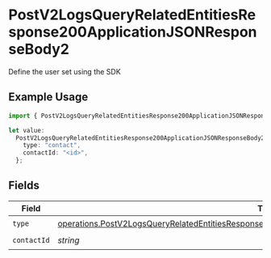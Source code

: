 # PostV2LogsQueryRelatedEntitiesResponse200ApplicationJSONResponseBody2

Define the user set using the SDK

## Example Usage

```typescript
import { PostV2LogsQueryRelatedEntitiesResponse200ApplicationJSONResponseBody2 } from "orq-poc-typescript-multi-env-version/models/operations";

let value:
  PostV2LogsQueryRelatedEntitiesResponse200ApplicationJSONResponseBody2 = {
    type: "contact",
    contactId: "<id>",
  };
```

## Fields

| Field                                                                                                                                                                                                                | Type                                                                                                                                                                                                                 | Required                                                                                                                                                                                                             | Description                                                                                                                                                                                                          |
| -------------------------------------------------------------------------------------------------------------------------------------------------------------------------------------------------------------------- | -------------------------------------------------------------------------------------------------------------------------------------------------------------------------------------------------------------------- | -------------------------------------------------------------------------------------------------------------------------------------------------------------------------------------------------------------------- | -------------------------------------------------------------------------------------------------------------------------------------------------------------------------------------------------------------------- |
| `type`                                                                                                                                                                                                               | [operations.PostV2LogsQueryRelatedEntitiesResponse200ApplicationJSONResponseBodyItems1Evals62Type](../../models/operations/postv2logsqueryrelatedentitiesresponse200applicationjsonresponsebodyitems1evals62type.md) | :heavy_check_mark:                                                                                                                                                                                                   | N/A                                                                                                                                                                                                                  |
| `contactId`                                                                                                                                                                                                          | *string*                                                                                                                                                                                                             | :heavy_check_mark:                                                                                                                                                                                                   | N/A                                                                                                                                                                                                                  |